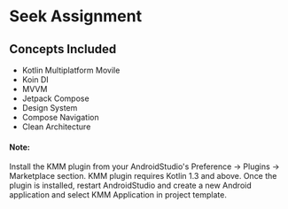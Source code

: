 # Seek Assignment

## Concepts Included
* Kotlin Multiplatform Movile 
* Koin DI
* MVVM
* Jetpack Compose
* Design System
* Compose Navigation
* Clean Architecture

#### Note: 
Install the KMM plugin from your AndroidStudio's Preference -> Plugins -> Marketplace section. KMM plugin requires Kotlin 1.3 and above. Once the plugin is installed, restart AndroidStudio and create a new Android application and select KMM Application in project template.
